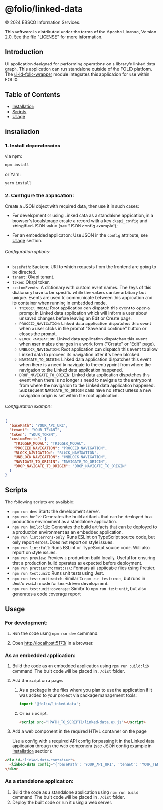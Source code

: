 # @folio/linked-data

© 2024 EBSCO Information Services.

This software is distributed under the terms of the Apache License, Version 2.0. See the file "[LICENSE](LICENSE)" for more information.

## Introduction
UI application designed for performing operations on a library's linked data graph. This application can run standalone outside of the FOLIO platform. The [ui-ld-folio-wrapper](https://github.com/folio-org/ui-ld-folio-wrapper) module integrates this application for use within FOLIO.

## Table of Contents

- [Installation](#installation)
- [Scripts](#scripts)
- [Usage](#usage)

## Installation

### 1. Install dependencies

via npm:

```bash
npm install
```

or Yarn:

```bash
yarn install
```

### 2. Configure the application:

Create a JSON object with required data, then use it in such cases:

- For development or using Linked data as a standalone application, in a browser's localstorage create a record with a key `okapi_config` and stringified JSON value (see "JSON config example");

- For an embedded application:
  Use JSON in the `config` attribute, see [Usage](#usage) section.

###### Configuration options:
  * `basePath`: Backend URI to which requests from the frontend are going to be directed.
  * `tenant`: Okapi tenant.
  * `token`: Okapi token.
  * `customEvents`: A dictionary with custom event names. The keys of this dictionary have to be specific while the values can be arbitrary but unique. Events are used to communicate between this application and its container when running in embedded mode.
      * `TRIGGER_MODAL`: Root application can dispatch this event to open a prompt in Linked data application which will inform a user about unsaved changes before leaving an Edit or Create page.
      * `PROCEED_NAVIGATION`: Linked data application dispatches this event when a user clicks in the prompt "Save and continue" button or closes the prompt.
      * `BLOCK_NAVIGATION`: Linked data application dispatches this event when user makes changes in a work form ("Create" or "Edit" page).
      * `UNBLOCK_NAVIGATION`: Root application can dispatch this event to allow Linked data to proceed its navigation after it's been blocked.
      * `NAVIGATE_TO_ORIGIN`: Linked data application dispatches this event when there is a need to navigate to the entrypoint from where the navigation to the Linked data application happened.
      * `DROP_NAVIGATE_TO_ORIGIN`: Linked data application dispatches this event when there is no longer a need to navigate to the entrypoint from where the navigation to the Linked data application happened. Subsequent `NAVIGATE_TO_ORIGIN` calls have no effect unless a new navigation origin is set within the root application.

###### Configuration example:

```json
{
  "basePath": "YOUR_API_URI",
  "tenant": "YOUR_TENANT",
  "token": "YOUR_TOKEN",
  "customEvents": {
    "TRIGGER_MODAL": "TRIGGER_MODAL",
    "PROCEED_NAVIGATION": "PROCEED_NAVIGATION",
    "BLOCK_NAVIGATION": "BLOCK_NAVIGATION",
    "UNBLOCK_NAVIGATION": "UNBLOCK_NAVIGATION",
    "NAVIGATE_TO_ORIGIN": "NAVIGATE_TO_ORIGIN",
    "DROP_NAVIGATE_TO_ORIGIN": "DROP_NAVIGATE_TO_ORIGIN"
  }
}
```

## Scripts

The following scripts are available:

- `npm run dev`: Starts the development server.
- `npm run build`: Generates the build artifacts that can be deployed to a production environment as a standalone application.
- `npm run build:lib`: Generates the build artifacts that can be deployed to a production environment as an embedded application.
- `npm run lint:errors-only`: Runs ESLint on TypeScript source code, but only report errors. Does not report on style issues.
- `npm run lint:full`: Runs ESLint on TypeScript source code. Will also report on style issues.
- `npm run preview`: Preview a production build locally. Useful for ensuring that a production build operates as expected before deployment.
- `npm run prettier:format:all`: Formats all applicable files using Prettier.
- `npm run test:unit`: Runs unit tests using Jest.
- `npm run test:unit:watch`: Similar to `npm run test:unit`, but runs in Jest's watch mode for test-driven development.
- `npm run test:unit:coverage`: Similar to `npm run test:unit`, but also generates a code coverage report.

## Usage

### For development:

1. Run the code using `npm run dev` command.

2. Open [http://localhost:5173/](http://localhost:5173/) in a browser.

### As an embedded application:

1. Build the code as an embedded application using `npm run build:lib` command. The built code will be placed in `./dist` folder.
2. Add the script on a page:

    1. As a package in the files where you plan to use the application if it was added to your project via package management tools:
        ```js
        import '@folio/linked-data';
        ```
    2. Or as a script: 
        ```html
        <script src="[PATH_TO_SCRIPT]/linked-data.es.js"></script>
        ```


3. Add a web component in the required HTML container on the page.

   Use a config with a required API config for passing it in the Linked data application through the web component (see JSON config example in [Installation](#installation) section):

```html
<div id="linked-data-container">
  <linked-data config="{'basePath': 'YOUR_API_URI', 'tenant': 'YOUR_TENANT', ...}"></linked-data>
</div>
```

### As a standalone application:

1. Build the code as a standalone application using `npm run build` command. The built code will be placed in `./dist` folder.
2. Deploy the built code or run it using a web server.

